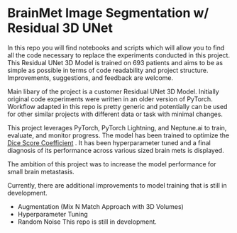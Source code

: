 # BrainMet Image Segmentation w/ Residual 3D UNet

In this repo you will find notebooks and scripts which will allow you to find all the code necessary to replace the experiments conducted in this project. This Residual UNet 3D Model is trained on 693 patients and aims to be as simple as possible in terms of code readability and project structure. Improvements, suggestions, and feedback are welcome. 

Main libary of the project is a customer Residual UNet 3D Model. Initially original code experiments were written in an older version of PyTorch. Workflow adapted in this repo is pretty generic and potentially can be used for other similar projects with different data or task with minimal changes. 

This project leverages PyTorch, PyTorch Lightning, and Neptune.ai to train, evaluate, and monitor progress. The model has been trained to optimize the [Dice Score Coefficient](https://en.wikipedia.org/wiki/S%C3%B8rensen%E2%80%93Dice_coefficient) . It has been hyperparameter tuned and a final diagnosis of its performance across various sized brain mets is displayed. 

The ambition of this project was to increase the model performance for small brain metastasis. 

Currently, there are additional improvements to model training that is still in development. 
- Augmentation (Mix N Match Approach with 3D Volumes) 
- Hyperparameter Tuning 
- Random Noise
This repo is still in development. 
